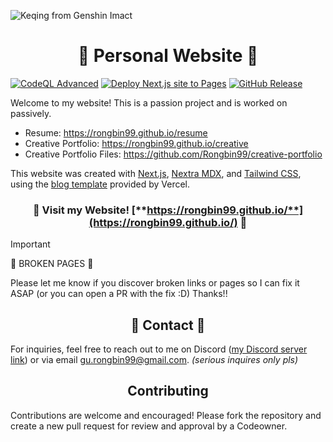 ![Keqing from Genshin Imact](https://github.com/Rongbin99/website-src/blob/main/public/images/Wallpaper9-01.svg)

<div align="center">

# 🌟 Personal Website 🌟

</div>

[![CodeQL Advanced](https://github.com/Rongbin99/Rongbin99.github.io/actions/workflows/codeql.yml/badge.svg)](https://github.com/Rongbin99/Rongbin99.github.io/actions/workflows/codeql.yml)
[![Deploy Next.js site to Pages](https://github.com/Rongbin99/Rongbin99.github.io/actions/workflows/nextjs.yml/badge.svg?branch=main)](https://github.com/Rongbin99/Rongbin99.github.io/actions/workflows/nextjs.yml)
[![GitHub Release](https://img.shields.io/github/v/release/Rongbin99/Rongbin99.github.io?style=flat)](https://github.com/Rongbin99/Rongbin99.github.io/releases)

Welcome to my website! This is a passion project and is worked on passively. 

- Resume: <a href="https://rongbin99.github.io/resume" target="_blank">https://rongbin99.github.io/resume</a>
- Creative Portfolio: <a href="https://rongbin99.github.io/creative" target="_blank">https://rongbin99.github.io/creative</a>
- Creative Portfolio Files: <a href="https://github.com/Rongbin99/creative-portfolio" target="_blank">https://github.com/Rongbin99/creative-portfolio</a>

This website was created with [Next.js](https://nextjs.org/), [Nextra MDX](https://nextra.site/), and [Tailwind CSS](https://tailwindcss.com/), using the [blog template](https://github.com/vercel/next.js/tree/canary/examples/blog) provided by Vercel.

<div align="center">

### 🌟 Visit my Website! [**https://rongbin99.github.io/**](https://rongbin99.github.io/) 🌟

</div>

> [!IMPORTANT]
> 🚨 BROKEN PAGES 🚨
>
> Please let me know if you discover broken links or pages so I can fix it ASAP (or you can open a PR with the fix :D) Thanks!!

<div align="center">

## 📨 Contact 📨

</div>

For inquiries, feel free to reach out to me on Discord ([my Discord server link](discord.gg/3ExWbX2AXf)) or via email gu.rongbin99@gmail.com. *(serious inquires only pls)*

<div align="center">

## Contributing

</div>

Contributions are welcome and encouraged! Please fork the repository and create a new pull request for review and approval by a Codeowner.
